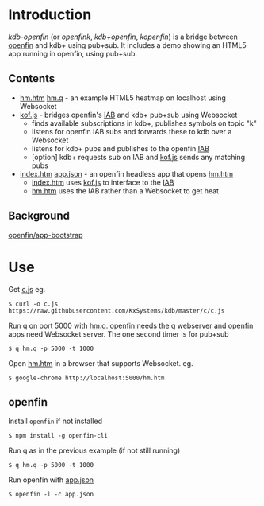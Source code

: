 
# Introduction
*kdb-openfin* (or *openfink*, *kdb+openfin*, *kopenfin*) 
 is a bridge between [openfin](http://openfin.co/) and kdb+ using pub+sub.  It includes a demo showing an HTML5 app running in openfin, using pub+sub.

## Contents
 - [hm.htm](hm.htm) [hm.q](hm.q) - an example HTML5 heatmap on localhost using Websocket
 - [kof.js](kof.js) - bridges openfin's [IAB](http://cdn.openfin.co/jsdocs/stable/fin.desktop.InterApplicationBus.html) and kdb+ pub+sub using Websocket
   - finds available subscriptions in kdb+, publishes symbols on topic "k"
   - listens for openfin IAB subs and forwards these to kdb over a Websocket
   - listens for kdb+ pubs and publishes to the openfin [IAB](http://cdn.openfin.co/jsdocs/stable/fin.desktop.InterApplicationBus.html)
   - [option] kdb+ requests sub on IAB and [kof.js](kof.js) sends any matching pubs
 - [index.htm](index.htm) [app.json](app.json) - an openfin headless app that opens [hm.htm](hm.htm)
   - [index.htm](index.htm) uses [kof.js](kof.js) to interface to the [IAB](http://cdn.openfin.co/jsdocs/stable/fin.desktop.InterApplicationBus.html)
   - [hm.htm](hm.htm) uses the IAB rather than a Websocket to get heat

## Background

 [openfin/app-bootstrap](https://github.com/openfin/app-bootstrap)

# Use
Get [c.js](https://raw.githubusercontent.com/KxSystems/kdb/master/c/c.js) eg. 
```
$ curl -o c.js https://raw.githubusercontent.com/KxSystems/kdb/master/c/c.js 
 ```

Run q on port 5000 with [hm.q](hm.q).  openfin needs the q webserver and openfin apps need Websocket server.
The one second timer is for pub+sub
```
$ q hm.q -p 5000 -t 1000 
 ```

Open [hm.htm](hm.htm) in a browser that supports Websocket.  eg.
```
$ google-chrome http://localhost:5000/hm.htm 
 ```

## openfin 
Install `openfin` if not installed
```
$ npm install -g openfin-cli 
 ```

Run q as in the previous example (if not still running)
```
$ q hm.q -p 5000 -t 1000 
 ```

Run openfin with [app.json](app.json) 
```
$ openfin -l -c app.json 
 ```

